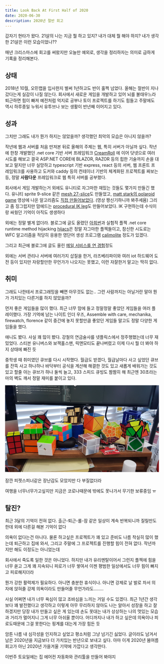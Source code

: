 ```yaml
---
title: Look Back At First Half of 2020
date: 2020-06-30
description: 2020년 절반 회고
---
```


갑자기 현타가 왔다. 21살의 나는 지금 뭘 하고 있지? 내가 대체 뭘 해야 하지? 내가 생각한 21살은 이런 모습이었나??

매년 크리스마스에 회고를 써왔지만 오늘만 예외로, 생각을 정리하자는 의미로 급하게 기록을 정리해본다.

## 상태

2018년 10월, 오민랩을 입사한지 벌써 1년하고도 반이 훌쩍 넘었다. 올해는 절반이 지나갔다는게 실감이 나질 않는다.
회사에서 새로운 게임을 개발하고 있어 뇌를 불태우느라 퇴근하면 힘이 빠져 예전처럼 억지로 공부나 토이 프로젝트를 하기도 힘들고 주말에도 역시 하루종일 누워서 유투브나 보는 생활이 반년째 이어지고 있다.

## 성과

그치만 그래도 내가 뭔가 하지는 않았을까? 생각했던 최악의 모습은 아니지 않을까?

작년에 웹과 서버를 처음 만져본 뒤로 올해의 주제는 웹, 특히 서버가 아닐까 싶다. 작년에 한창 개발했던 .net core 기반 서버 프레임워크 [CreamRoll](https://github.com/20chan/CreamRoll) 에 이어 닷넷으로 여러 시도를 해보고 결국 ASP.NET CORE에 BLAZOR, RAZOR 등의 힙한 기술까지 손을 대보고 말지만 너무 실망하고 typescript 기반 express, react 등의 서버, 웹 프론트 프레임워크를 사용하고 도커와 caddy 등의 컨테이너 기반의 체계화된 프로젝트를 짜보는 등, 정말 **사람다운** 프레임워크로 웹 특히 서버를 공부했다.

회사에서 게임 개발하는거 외에도 유니티로 자그마한 재밌는 것들도 몇가지 만들긴 했다.
유니티 sprite 9-slice 같은 [mesh 27-slice](https://www.youtube.com/watch?v=PgSg7U1UVt0)도 만들었고, [matt stark의 polaroid game](https://youtu.be/ran_yU65Xmg) 영상에 나온 알고리즘도 [직접 만들어보았다](https://www.youtube.com/watch?v=RTmpTyq5qwk). (영상 짱신기하니까 봐주세욤) 그리고 좀 징그럽지만 맘에드는 [procedural IK leg](https://www.youtube.com/watch?v=Ag0G2FutVUY)도 만들어보았다. IK 구현하는데 수식이랑 싸웠던 기억이 아직도 생생하다

외에는 정말 별게 없더라. 블로그에 글도 올렸던 [아희썬](https://github.com/20chan/aheuithon)과 실험적 플젝 .net core runtime method hijacking [hijacs](https://github.com/20chan/hijacs)은 정말 자그마한 플젝들이고, 참신한 시도로는 WFC 알고리즘을 적당히 응용한 영단어 생성 프로그램 [calimolite](https://github.com/20chan/calimolite) 정도가 있겠다.

그리고 최근에 블로그에 글도 올린 [메일 서비스를 연 경험](https://blog.0chan.dev/2020-06-16-Opening-Mail-Server/)정도

외에는 서버 관리나 서버에 여러가지 삽질을 한거, 라즈베리파이와 여러 iot 하드웨어 도전 등이 있지만 자랑할만한 무언가가 나오지는 못했고, 이런 자잘한거 말고는 딱히 없다.

## 취미

그래도 나한테서 프로그래밍을 빼면 아무것도 없는.. 그런 사람까지는 아닐거란 말야
뭔가 가치있는 다른거를 하지 않았을까?

먼저 좋은 게임들을 많이 했다. 최근 너무 맘에 들고 정말정말 좋았던 게임들을 여러 플레이했다. 가장 기억에 남는 나이트 인더 우즈, Assemble with care, mechanika, firewatch, florence 같이 중간에 놓지 못할만큼 좋았던 게임들 말고도 정말 다양한 게임들을 했다.

애니도 봤다. 사실 꽤 많이 봤다. 강철의 연금술사를 넷플릭스에서 정주행했는데 너무 재밌었다. 스티븐 유니버스와 보잭홀스맨, 릭앤모티도 끝나버렸고 이제 다시 뭘 더 봐야 하지 상태에 빠진 듯

중학생 때 취미였던 큐브를 다시 시작했다. 월급도 받겠다, 월급날마다 사고 싶었던 큐브를 잔뜩 사고 하나하나 바닥부터 공식을 계산해 해결한 것도 있고 새롭게 배워가는 것도 있고 할줄 아는 큐브가 하나 둘씩 늘고, 333 스피드 큐빙도 짬짬히 해 최근엔 30초라는 마의 벽도 깨서 정말 재미를 붙이고 있다.

![cubes](./cubes.jpg)

잠깐 피젯스피너같은 장난감도 모았지만 다 부질없더라

여행을 너무너무가고싶지만 지금은 코로나때문에 밖에도 못나가서 무기한 보류중임 ㅠ

## 탈진?

최근 3달의 기억이 전혀 없다. 출근-퇴근-롤-잠 같은 일상이 계속 반복되니까 질릴만도 한데 외에 다른걸 해본 기억이 없다

의욕이 없다는건 아니다. 물론 하고싶은 프로젝트가 꽤 있고 준비도 나름 착실히 많이 했는데 퇴근하고 집에 와서, 그리고 주말에 그 프로젝트를 진행할 힘이 전혀 없다. 작년까지만 해도 이정도는 아니었는데

회사에서 죽도록 일한 것은 아니었다. 하지만 내가 유리멘탈이어서 그런지 플젝에 힘을 너무 쏟고 그게 꽤 지속되니 피로가 너무 쌓여서 이젠 평범한 일상에서도 너무 힘이 빠지고 피로해지더라

뭔가 강한 활력제가 필요하다. 아니면 충분한 휴식이나. 아니면 강제로 날 발로 차서 의자에 앉혀줄 강제 의욕이라도 만들어줄 무언가라도........

사실 어쩌면 내가 너무 욕심이 많고 조바심을 느끼는 거일 수도 있겠다. 최근 1년간 생각보다 꽤 발전했다고 생각하고 이렇게 아무 무리하지 않아도 나는 알아서 성장을 하고 잘하겠지만 당장 내가 만들고 싶은 게 있는데 손도 못대는 내가 상상하는 나의 멋있는 모습과 거리가 멀어지니 그게 너무 아쉬울 뿐이다. 어디까지나 내가 하고 싶은데 의욕이나 피로도때문에 그걸 못한다는 핑계를 대는게 가장 힘든 듯

암튼 나름 내 심각성을 인지하고 싶었고 평소처럼 그냥 넘기긴 싫었다. 글이라도 남겨서 남은 2020년을 지금보다 더 가치있는 반년으로 보내고 싶다.
아마 이게 2020년 봄여름 회고가 아닌 2020년 가을겨울 기약에 가깝다고 생각한다.

이번주 토요일에는 집 에어컨 자동화와 관리툴을 만들어 봐야지
